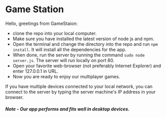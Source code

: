 # Game Station

Hello, greetings from GameStaion:

* clone the repo into your local computer.
* Make sure you have installed the latest version of node js and npm.
* Open the terminal and change the directory into the repo and run ```npm install```. It will install all the dependencies for the app.
* When done, run the server by running the command ```sudo node server.js```. The server will run locally on port 80.
* Open your favorite web-browser (not preferably Internet Explorer) and enter 127.0.0.1 in URL. 
* Now you are ready to enjoy our multiplayer games.

If you have multiple devices connected to your local network, you can connect to the server by typing the server machine's IP address in your browser.

##### Note - Our app performs and fits well in desktop devices.
